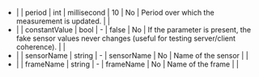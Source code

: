 * |   |  period            | int     | millisecond    |   10          | No          | Period over which the measurement is updated.  |       |
* |   |  constantValue     | bool    | -              |   false       | No          | If the parameter is present, the fake sensor values never changes (useful for testing server/client coherence).  |       |
* |   |  sensorName        | string  | -              |   sensorName  | No          | Name of the sensor | |
* |   |  frameName         | string  | -              |   frameName   | No          | Name of the frame  | |
